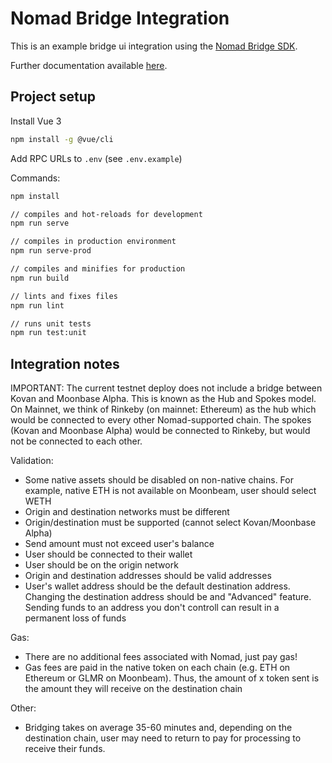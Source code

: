 # Nomad Bridge Integration

This is an example bridge ui integration using the [Nomad Bridge SDK](https://www.npmjs.com/package/@nomad-xyz/sdk-bridge).

Further documentation available [here](https://docs.nomad.xyz/bridge).

## Project setup

Install Vue 3
```bash
npm install -g @vue/cli
```

Add RPC URLs to `.env` (see `.env.example`)

Commands:
```bash
npm install

// compiles and hot-reloads for development
npm run serve

// compiles in production environment
npm run serve-prod

// compiles and minifies for production
npm run build

// lints and fixes files
npm run lint

// runs unit tests
npm run test:unit
```

## Integration notes

IMPORTANT: The current testnet deploy does not include a bridge between Kovan and Moonbase Alpha. This is known as the Hub and Spokes model. On Mainnet, we think of Rinkeby (on mainnet: Ethereum) as the hub which would be connected to every other Nomad-supported chain. The spokes (Kovan and Moonbase Alpha) would be connected to Rinkeby, but would not be connected to each other.

Validation:
 - Some native assets should be disabled on non-native chains. For example, native ETH is not available on Moonbeam, user should select WETH
 - Origin and destination networks must be different
 - Origin/destination must be supported (cannot select Kovan/Moonbase Alpha)
 - Send amount must not exceed user's balance
 - User should be connected to their wallet
 - User should be on the origin network
 - Origin and destination addresses should be valid addresses
 - User's wallet address should be the default destination address. Changing the destination address should be and "Advanced" feature. Sending funds to an address you don't controll can result in a permanent loss of funds

Gas:
 - There are no additional fees associated with Nomad, just pay gas!
 - Gas fees are paid in the native token on each chain (e.g. ETH on Ethereum or GLMR on Moonbeam). Thus, the amount of x token sent is the amount they will receive on the destination chain

Other:
 - Bridging takes on average 35-60 minutes and, depending on the destination chain, user may need to return to pay for processing to receive their funds.
